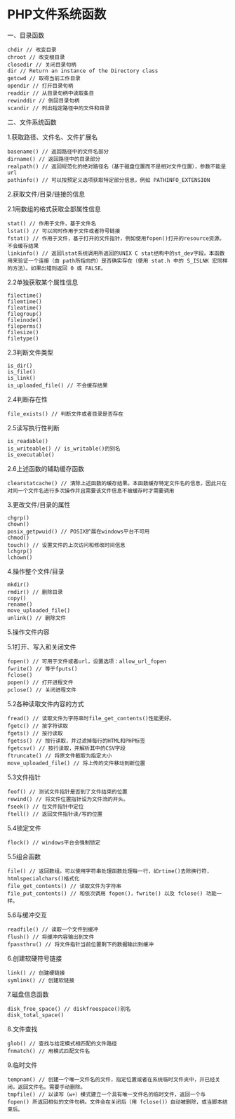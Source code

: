 
# PHP文件系统函数

一、目录函数

	chdir // 改变目录
	chroot // 改变根目录
	closedir // 关闭目录句柄
	dir // Return an instance of the Directory class
	getcwd // 取得当前工作目录
	opendir // 打开目录句柄
	readdir // 从目录句柄中读取条目
	rewinddir // 倒回目录句柄
	scandir // 列出指定路径中的文件和目录

二、文件系统函数

1.获取路径、文件名、文件扩展名

	basename() // 返回路径中的文件名部分
	dirname() // 返回路径中的目录部分
	realpath() // 返回规范化的绝对路径名（基于磁盘位置而不是相对文件位置），参数不能是url
	pathinfo() // 可以按预定义选项获取特定部分信息，例如 PATHINFO_EXTENSION

2.获取文件/目录/链接的信息

2.1用数组的格式获取全部属性信息

	stat() // 作用于文件，基于文件名
	lstat() // 可以同时作用于文件或者符号链接
	fstat() // 作用于文件，基于打开的文件指针，例如使用fopen()打开的resource资源。不会缓存结果
	linkinfo() // 返回lstat系统调用所返回的UNIX C stat结构中的st_dev字段。本函数用来验证一个连接（由 path所指向的）是否确实存在（使用 stat.h 中的 S_ISLNK 宏同样的方法）。如果出错则返回 0 或 FALSE。 

2.2单独获取某个属性信息

	filectime()
	filemtime()
	fileatime()
	filegroup()
	fileinode()
	fileperms()
	filesize()
	filetype()

2.3判断文件类型

	is_dir()
	is_file()
	is_link()
	is_uploaded_file() // 不会缓存结果

2.4判断存在性

	file_exists() // 判断文件或者目录是否存在

2.5读写执行性判断

	is_readable()
	is_writeable() // is_writable()的别名
	is_executable()

2.6上述函数的辅助缓存函数

	clearstatcache() // 清除上述函数的缓存结果。本函数缓存特定文件名的信息，因此只在对同一个文件名进行多次操作并且需要该文件信息不被缓存时才需要调用

3.更改文件/目录的属性

	chgrp()
	chown()
	posix_getpwuid() // POSIX扩展在windows平台不可用
	chmod()
	touch() // 设置文件的上次访问和修改时间信息
	lchgrp()
	lchown()

4.操作整个文件/目录

	mkdir()
	rmdir() // 删除目录
	copy()
	rename()
	move_uploaded_file()
	unlink() // 删除文件

5.操作文件内容

5.1打开、写入和关闭文件

	fopen() // 可用于文件或者url，设置选项：allow_url_fopen
	fwrite() // 等于fputs()
	fclose()
	popen() // 打开进程文件
	pclose() // 关闭进程文件

5.2各种读取文件内容的方式

	fread() // 读取文件为字符串时file_get_contents()性能更好。
	fgetc() // 按字符读取
	fgets() // 按行读取
	fgetss() // 按行读取，并过滤掉每行的HTML和PHP标签
	fgetcsv() // 按行读取，并解析其中的CSV字段
	ftruncate() // 将原文件截取为指定大小
	move_uploaded_file() // 将上传的文件移动到新位置

5.3文件指针

	feof() // 测试文件指针是否到了文件结束的位置
	rewind() // 将文件位置指针设为文件流的开头。
	fseek() // 在文件指针中定位
	ftell() // 返回文件指针读/写的位置

5.4锁定文件

	flock() // windows平台会强制锁定

5.5组合函数

	file() // 返回数组。可以使用字符串处理函数处理每一行，如rtime()去除换行符，htmlspecialchars()格式化
	file_get_contents() // 读取文件为字符串
	file_put_contents() // 和依次调用 fopen()，fwrite() 以及 fclose() 功能一样。 

5.6与缓冲交互

	readfile() // 读取一个文件到缓冲
	flush() // 将缓冲内容输出到文件
	fpassthru() // 将文件指针当前位置剩下的数据输出到缓冲

6.创建软硬符号链接

	link() // 创建硬链接
	symlink() // 创建软链接

7.磁盘信息函数

	disk_free_space() // diskfreespace()别名
	disk_total_space()

8.文件查找

	glob() // 查找与给定模式相匹配的文件路径
	fnmatch() // 用模式匹配文件名

9.临时文件

	tempnam() // 创建一个唯一文件名的文件，指定位置或者在系统临时文件夹中，并已经关闭，返回文件名。需要手动删除。
	tmpfile() // 以读写（w+）模式建立一个具有唯一文件名的临时文件，返回一个与 fopen() 所返回相似的文件句柄。文件会在关闭后（用 fclose()）自动被删除，或当脚本结束后。 





